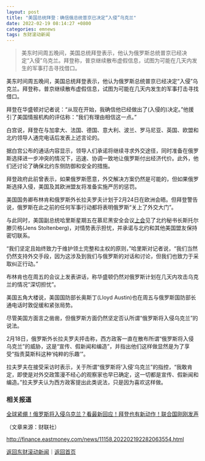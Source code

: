 ```yaml
---
layout: post
title: "美国总统拜登：确信俄总统普京已决定“入侵”乌克兰"
date: 2022-02-19 08:14:27 +0800
categories: emnews
tags: 东财滚动新闻
---
```

> 美东时间周五晚间，美国总统拜登表示，他认为俄罗斯总统普京已经决定“入侵”乌克兰。拜登称，普京继续散布虚假信息，试图为可能在几天内发生的军事打击寻找借口。

<p>美东时间周五晚间，美国总统拜登表示，他认为俄罗斯总统普京已经决定“入侵”乌克兰。拜登称，普京继续散布虚假信息，试图为可能在几天内发生的军事打击寻找借口。</p>
 <p>拜登在华盛顿对记者说：“从现在开始，我确信他已经做出了(入侵的)决定。”他援引了美国情报机构的评估称：“我们有理由相信这一点。”</p>
 <p>白宫说，拜登在与加拿大、法国、德国、意大利、波兰、罗马尼亚、英国、欧盟和北约领导人通完电话后发表上述言论的。</p>
 <p>据白宫公布的通话内容显示，领导人们承诺将继续寻求外交途径，同时准备在俄罗斯选择进一步冲突的情况下，迅速、协调一致地让俄罗斯付出经济代价。此外，他们还讨论了确保北约东侧防御和安全的措施。</p>
 <p>拜登政府此前曾表示，如果俄罗斯愿意，外交解决方案仍然是可能的，但如果俄罗斯选择入侵，美国及其欧洲盟友将准备实施严厉的惩罚。</p>
 <p>美国国务卿布林肯和俄罗斯外长拉夫罗夫计划于2月24日在欧洲会晤。但拜登警告说，俄罗斯在此之前的任何军事行动都将表明俄罗斯“关上了外交大门”。</p>
 <p>与此同时，美国副总统哈里斯星期五在慕尼黑安全会议<span id="Info.3312"><a href="http://data.eastmoney.com/xg/gh/default.html" class="infokey">上会</a></span>见了北约秘书长斯托尔滕贝格(Jens Stoltenberg)，对情势表示担忧，并承诺与北约和其他美国盟友保持密切联系。</p>
 <p>“我们坚定且始终致力于维护领土完整和主权的原则，”哈里斯对记者说，“我们当然仍然支持外交手段，因为这涉及到我们与俄罗斯的对话和讨论，但我们也致力于采取纠正行动。”</p>
 <p>布林肯也在周五的会议上发表讲话，称华盛顿仍然对俄罗斯计划在几天内攻击乌克兰的情况“深切担忧”。</p>
 <p>美国五角大楼说，美国国防部长奥斯丁(Lloyd Austin)也在周五与俄罗斯国防部长通电话时敦促缓和紧张局势。</p>
 <p>尽管美国方面言之凿凿，但俄罗斯方面仍然坚定否认所谓“俄罗斯将入侵乌克兰”的说法。</p>
 <p>2月18日，俄罗斯外长拉夫罗夫抨击称，西方政客一直在散布所谓“俄罗斯将入侵乌克兰”的威胁，这是“宣传、假新闻和编造”，并指出他们这样做显然是为了享受“指责莫斯科这种‘纯粹的乐趣’”。</p>
 <p>拉夫罗夫在接受采访时表示，关于所谓“俄罗斯将‘入侵’乌克兰”的指控，“我敢肯定，即使是对外交政策漫不经心的观察家也早已确定，这一切都是宣传、假新闻和编造。”拉夫罗夫认为西方政客提出此类说法，只是因为喜欢这样做。</p><h3 class="emh3"><span></span>相关报道</h3><p><span></span><a href="https://finance.eastmoney.com/a/202202192281779574.html">全球紧绷！俄罗斯将入侵乌克兰？看最新回应！拜登也有新动作！联合国刚刚发声</a><br /></p><p class="em_media">（文章来源：财联社）</p>

<http://finance.eastmoney.com/news/11158,202202192282063554.html>

[返回东财滚动新闻](//finews.withounder.com/emnews/)｜[返回首页](//finews.withounder.com/)
